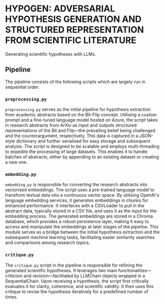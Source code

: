 # HYPOGEN: ADVERSARIAL HYPOTHESIS GENERATION AND STRUCTURED REPRESENTATION FROM SCIENTIFIC LITERATURE
Generating scientific hypotheses with LLMs.

## Pipeline

The pipeline consists of the following scripts which are largely run in sequential order.

### `preprocessing.py`
`preprocessing.py` serves as the initial pipeline for hypothesis extraction from academic abstracts based on the Bit-Flip concept. Utilising a custom prompt and a fine-tuned language model hosted on Azure, the script takes in research abstracts from ArXiv as input and outputs structured representations of the Bit and Flip—the prevailing belief being challenged and the counterargument, respectively. This data is captured in a JSON-style dictionary and further serialised for easy storage and subsequent analysis. The script is designed to be scalable and employs multi-threading to expedite the processing of large datasets. This enables it to handle batches of abstracts, either by appending to an existing dataset or creating a new one.

### `embedding.py`
`embedding.py` is responsible for converting the research abstracts into vectorised embeddings. The script uses a pre-trained language model to transform textual data into a continuous vector space. By utilising OpenAI's language embedding services, it generates embeddings in chunks for enhanced performance. It interfaces with a CSVLoader to pull in the abstract data, typically stored in a CSV file, and uses it as the input for the embedding process. The generated embeddings are stored in a Chroma database, which provides a robust persistence layer, making it easy to access and manipulate the embeddings at later stages of the pipeline. This module serves as a bridge between the initial hypothesis extraction and the subsequent machine learning tasks, facilitating easier similarity searches and comparisons among research topics.

### `critique.py`
The `critique.py` script in the pipeline is responsible for refining the generated scientific hypotheses. It leverages two main functionalities—criticism and revision—facilitated by LLMChain objects wrapped in a SequentialChain. Upon receiving a hypothesis, the script first critically evaluates it for clarity, coherence, and scientific validity. It then uses this critique to revise the hypothesis iteratively for a predefined number of times.
